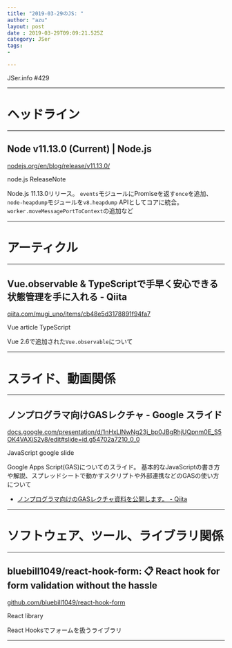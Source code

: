 ```yaml
---
title: "2019-03-29のJS: "
author: "azu"
layout: post
date : 2019-03-29T09:09:21.525Z
category: JSer
tags:
-

---
```


JSer.info #429

----

<h1 class="site-genre">ヘッドライン</h1>

----

## Node v11.13.0 (Current) | Node.js
[nodejs.org/en/blog/release/v11.13.0/](https://nodejs.org/en/blog/release/v11.13.0/ "Node v11.13.0 (Current) | Node.js")
<p class="jser-tags jser-tag-icon"><span class="jser-tag">node.js</span> <span class="jser-tag">ReleaseNote</span></p>

Node.js 11.13.0リリース。
`events`モジュールにPromiseを返す`once`を追加、`node-heapdump`モジュールを`v8.heapdump` APIとしてコアに統合。
`worker.moveMessagePortToContext`の追加など


----
<h1 class="site-genre">アーティクル</h1>

----

## Vue.observable & TypeScriptで手早く安心できる状態管理を手に入れる - Qiita
[qiita.com/mugi\_uno/items/cb48e5d3178891f94fa7](https://qiita.com/mugi_uno/items/cb48e5d3178891f94fa7 "Vue.observable & TypeScriptで手早く安心できる状態管理を手に入れる - Qiita")
<p class="jser-tags jser-tag-icon"><span class="jser-tag">Vue</span> <span class="jser-tag">article</span> <span class="jser-tag">TypeScript</span></p>

Vue 2.6で追加された`Vue.observable`について


----
<h1 class="site-genre">スライド、動画関係</h1>

----

## ノンプログラマ向けGASレクチャ - Google スライド
[docs.google.com/presentation/d/1nHxLlNwNg23j\_bp0JBgRhjUQpnm0E\_S5OK4VAXiS2y8/edit#slide&#x3D;id.g54702a7210\_0\_0](https://docs.google.com/presentation/d/1nHxLlNwNg23j_bp0JBgRhjUQpnm0E_S5OK4VAXiS2y8/edit#slide=id.g54702a7210_0_0 "ノンプログラマ向けGASレクチャ - Google スライド")
<p class="jser-tags jser-tag-icon"><span class="jser-tag">JavaScript</span> <span class="jser-tag">google</span> <span class="jser-tag">slide</span></p>

Google Apps Script(GAS)についてのスライド。
基本的なJavaScriptの書き方や解説、スプレッドシートで動かすスクリプトや外部連携などのGASの使い方について

- [ノンプログラマ向けのGASレクチャ資料を公開します。 - Qiita](https://qiita.com/sakaimo/items/4eee96ed254f42ba88c1 "ノンプログラマ向けのGASレクチャ資料を公開します。 - Qiita")

----
<h1 class="site-genre">ソフトウェア、ツール、ライブラリ関係</h1>

----

## bluebill1049/react-hook-form: 📋 React hook for form validation without the hassle
[github.com/bluebill1049/react-hook-form](https://github.com/bluebill1049/react-hook-form "bluebill1049/react-hook-form: 📋 React hook for form validation without the hassle")
<p class="jser-tags jser-tag-icon"><span class="jser-tag">React</span> <span class="jser-tag">library</span></p>

React Hooksでフォームを扱うライブラリ


----
